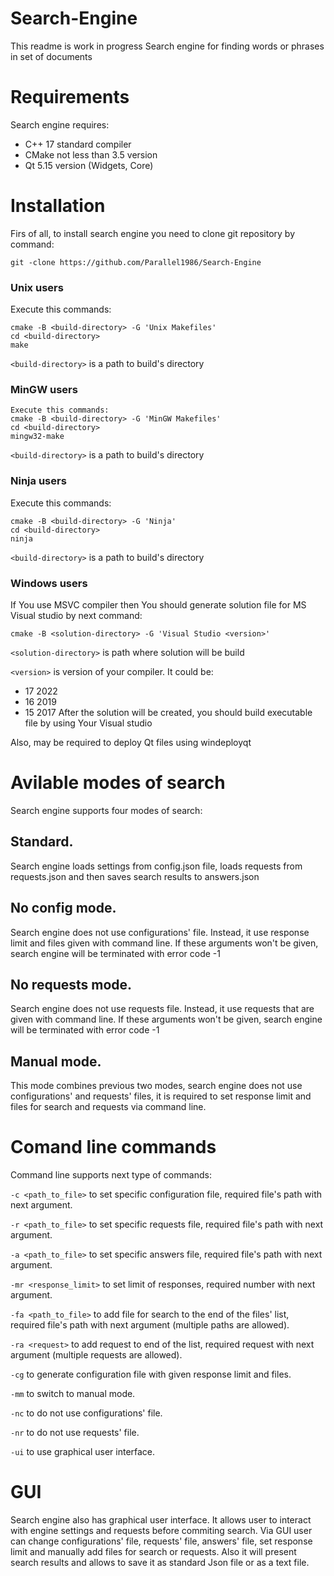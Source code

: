 # Search-Engine
This readme is work in progress
Search engine for finding words or phrases in set of documents

# Requirements
Search engine requires:
- C++ 17 standard compiler
- CMake not less than 3.5 version
- Qt 5.15 version (Widgets, Core)

# Installation
Firs of all, to install search engine you need to clone git repository by command:
```
git -clone https://github.com/Parallel1986/Search-Engine
```
### Unix users
Execute this commands:
```
cmake -B <build-directory> -G 'Unix Makefiles'
cd <build-directory>
make
```
```<build-directory>``` is a path to build's directory
### MinGW users
```
Execute this commands:
cmake -B <build-directory> -G 'MinGW Makefiles'
cd <build-directory>
mingw32-make
```
```<build-directory>``` is a path to build's directory
### Ninja users
Execute this commands:
```
cmake -B <build-directory> -G 'Ninja'
cd <build-directory>
ninja
```
```<build-directory>``` is a path to build's directory
### Windows users
If You use MSVC compiler then You should generate solution file for MS Visual studio by next command:
```
cmake -B <solution-directory> -G 'Visual Studio <version>'
```
```<solution-directory>``` is path where solution will be build

```<version>``` is version of your compiler. It could be:
- 17 2022
- 16 2019
- 15 2017
After the solution will be created, you should build executable file by using Your Visual studio

Also, may be required to deploy Qt files using windeployqt

# Avilable modes of search
Search engine supports four modes of search:
## Standard.
Search engine loads settings from config.json file, loads requests from requests.json and then saves search results to answers.json
## No config mode.
Search engine does not use configurations' file. Instead, it use response limit and files given with command line. If these arguments won't be given, search engine will be terminated with error code -1
## No requests mode.
Search engine does not use requests file. Instead, it use requests that are given with command line. If these arguments won't be given, search engine will be terminated with error code -1
## Manual mode.
This mode combines previous two modes, search engine does not use configurations' and requests' files, it is required to set response limit and files for search and requests via command line.
# Comand line commands
Command line supports next type of commands:

```-c <path_to_file>``` to set specific configuration file, required file's path with next argument.

```-r <path_to_file>``` to set specific requests file, required file's path with next argument.

```-a <path_to_file>``` to set specific answers file, required file's path with next argument.

```-mr <response_limit>``` to set limit of responses, required number with next argument.

```-fa <path_to_file>``` to add file for search to the end of the files' list, required file's path with next argument (multiple paths are allowed).

```-ra <request>``` to add request to end of the list, required request with next argument (multiple requests are allowed).

```-cg``` to generate configuration file with given response limit and files.

```-mm``` to switch to manual mode.

```-nc``` to do not use configurations' file.

```-nr``` to do not use requests' file.

```-ui``` to use graphical user interface.

# GUI
Search engine also has graphical user interface. It allows user to interact with engine settings and requests before commiting search.
Via GUI user can change configurations' file, requests' file, answers' file, set response limit and manually add files for search or requests.
Also it will present search results and allows to save it as standard Json file or as a text file.
